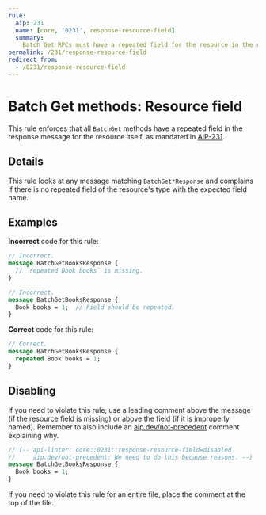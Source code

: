 ```yaml
---
rule:
  aip: 231
  name: [core, '0231', response-resource-field]
  summary:
    Batch Get RPCs must have a repeated field for the resource in the response.
permalink: /231/response-resource-field
redirect_from:
  - /0231/response-resource-field
---
```


# Batch Get methods: Resource field

This rule enforces that all `BatchGet` methods have a repeated field in the
response message for the resource itself, as mandated in [AIP-231][].

## Details

This rule looks at any message matching `BatchGet*Response` and complains if
there is no repeated field of the resource's type with the expected field name.

## Examples

**Incorrect** code for this rule:

```proto
// Incorrect.
message BatchGetBooksResponse {
  // `repeated Book books` is missing.
}
```

```proto
// Incorrect.
message BatchGetBooksResponse {
  Book books = 1;  // Field should be repeated.
}
```

**Correct** code for this rule:

```proto
// Correct.
message BatchGetBooksResponse {
  repeated Book books = 1;
}
```

## Disabling

If you need to violate this rule, use a leading comment above the message (if
the resource field is missing) or above the field (if it is improperly named).
Remember to also include an [aip.dev/not-precedent][] comment explaining why.

```proto
// (-- api-linter: core::0231::response-resource-field=disabled
//     aip.dev/not-precedent: We need to do this because reasons. --)
message BatchGetBooksResponse {
  Book books = 1;
}
```

If you need to violate this rule for an entire file, place the comment at the
top of the file.

[aip-231]: https://aip.dev/231
[aip.dev/not-precedent]: https://aip.dev/not-precedent
